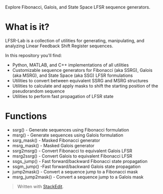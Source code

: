 ﻿Explore Fibonacci, Galois, and State Space LFSR sequence generators.

# What is it?
LFSR-Lab is a collection of utilities for generating, manipulating, and analyzing Linear Feedback Shift Register sequences.

In this repository you'll find:
* Python, MATLAB, and C++ implementations of all utilities
* Customizable sequence generators for Fibonacci (aka SSRG), Galois (aka MSRG), and State Space (aka SSG) LFSR formulations
* Utilities to convert between equivalent SSRG and MSRG structures
* Utilities to calculate and apply masks to shift the starting position of the pseudorandom sequence 
* Utilities to perform fast propagation of LFSR state
# Functions
* ssrg() - Generate sequences using Fibonacci formulation
* msrg() - Generate sequences using Galois formulation
* ssrg_mask() - Masked Fibonacci generator
* msrg_mask() - Masked Galois generator
* ssrg2msrg() - Convert Fibonacci to equivalent Galois LFSR
* msrg2ssrg() - Convert Galois to equivalent Fibonacci LFSR
* ssgs_jump() - Fast forward/backward Fibonacci state propagation
* ssgm_jump() -Fast forward/backward Galois state propagation 
* jump2mask() - Convert a sequence jump to a Fibonacci mask
* msrg_jump2mask() - Convert a sequence jump to a Galois mask

> Written with [StackEdit](https://stackedit.io/).
